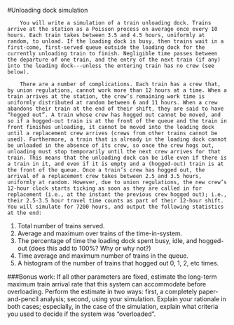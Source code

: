 #Unloading dock simulation

        You will write a simulation of a train unloading dock. Trains arrive at the station as a Poisson process on average once every 10 hours. Each train takes between 3.5 and 4.5 hours, uniformly at random, to unload. If the loading dock is busy, then trains wait in a first-come, first-served queue outside the loading dock for the currently unloading train to finish. Negligible time passes between the departure of one train, and the entry of the next train (if any) into the loading dock---unless the entering train has no crew (see below).
        
        There are a number of complications. Each train has a crew that, by union regulations, cannot work more than 12 hours at a time. When a train arrives at the station, the crew’s remaining work time is uniformly distributed at random between 6 and 11 hours. When a crew abandons their train at the end of their shift, they are said to have “hogged out”. A train whose crew has hogged out cannot be moved, and so if a hogged-out train is at the front of the queue and the train in front finishes unloading, it cannot be moved into the loading dock until a replacement crew arrives (crews from other trains cannot be used). Furthermore, a train that is already in the loading dock cannot be unloaded in the absence of its crew, so once the crew hogs out, unloading must stop temporarily until the next crew arrives for that train. This means that the unloading dock can be idle even if there is a train in it, and even if it is empty and a (hogged-out) train is at the front of the queue. Once a train’s crew has hogged out, the arrival of a replacement crew takes between 2.5 and 3.5 hours, uniformly at random. However, due to union regulations, the new crew’s 12-hour clock starts ticking as soon as they are called in for replacement (i.e., at the instant the previous crew hogged out); i.e., their 2.5-3.5 hour travel time counts as part of their 12-hour shift. You will simulate for 7200 hours, and output the following statistics at the end:
1. Total number of trains served.
2. Average and maximum over trains of the time-in-system.
3. The percentage of time the loading dock spent busy, idle, and hogged-out (does this add to
100%? Why or why not?)
4. Time average and maximum number of trains in the queue.
5. A histogram of the number of trains that hogged out 0, 1, 2, etc times.

###Bonus work: 
        If all other parameters are fixed, estimate the long-term maximum train arrival rate that this system can accommodate before overloading. Perform the estimate in two ways: first, a completely paper-and-pencil analysis; second, using your simulation. Explain your rationale in both cases; especially, in the case of the simulation, explain what criteria you used to decide if the system was “overloaded”.
